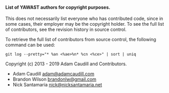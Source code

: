 #### List of YAWAST authors for copyright purposes.

This does not necessarily list everyone who has contributed code, since in some cases, their employer may be the copyright holder.  To see the full list of contributors, see the revision history in source control.

To retrieve the full list of contributors from source control, the following command can be used:

```git log --pretty="* %an <%ae>%n* %cn <%ce>" | sort | uniq```

Copyright (c) 2013 - 2019 Adam Caudill and Contributors.

* Adam Caudill <adam@adamcaudill.com>
* Brandon Wilson <brandonlw@gmail.com>
* Nick Santamaria <nick@nicksantamaria.net>
